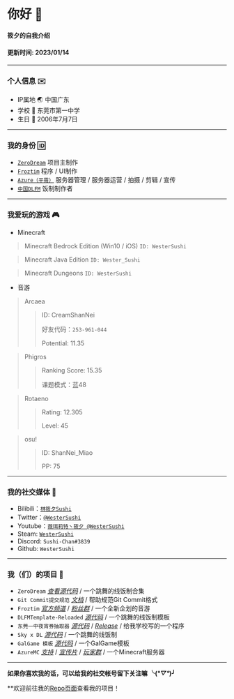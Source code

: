 # 你好 👋
#### 筱夕的自我介绍
#### 更新时间: 2023/01/14

---

### 个人信息 ✉️
- IP属地 🌏 中国广东
- 学校 🏫 东莞市第一中学
- 生日 🎂 2006年7月7日

---

### 我的身份 🆔
- [`ZeroDream`](https://github.com/WesterSushi/ZeroDream-Project) 项目主制作
- [`Froztim`](https://space.bilibili.com/627065277) 程序 / UI制作
- [`Azure（平霄）`](https://afdian.net/a/AzureMC) 服务器管理 / 服务器运营 / 拍摄 / 剪辑 / 宣传
- [`中国DLFM`](https://chinadlrs.com/) 饭制制作者

---
### 我爱玩的游戏 🎮
- Minecraft
> Minecraft Bedrock Edition (Win10 / iOS) `ID: WesterSushi`

> Minecraft Java Edition `ID: Wester_Sushi`

> Minecraft Dungeons  `ID: WesterSushi`

- 音游
> Arcaea
>> ID: CreamShanNei
>>
>> 好友代码：`253-961-044`
>>
>> Potential: 11.35

> Phigros
>> Ranking Score: 15.35
>>
>> 课题模式：蓝48

> Rotaeno
>> Rating: 12.305
>>
>> Level: 45

> osu!
>> ID: ShanNei_Miao
>>
>> PP: 75

---

### 我的社交媒体 📱
- Bilibili：[`林筱夕Sushi`](https://space.bilibili.com/351243963)
- Twitter：[`@WesterSushi`](https://twitter.com/WesterSushi)
- Youtube：[`薇珥莉特丶筱夕 @WesterSushi`](https://www.youtube.com/channel/UCbuR2heeT2MWUpz-ouuenVQ)
- Steam: [`WesterSushi`](https://steamcommunity.com/profiles/76561199042343126)
- Discord: `Sushi-Chan#3839`
- Github: `WesterSushi`

---

### 我（们）的项目 📁
- `ZeroDream` [_查看源代码_](https://github.com/WesterSushi/ZeroDream-Project) / 一个跳舞的线饭制合集
- `Git Commit提交规范` [_文档_](https://github.com/WesterSushi/Repository-Commit-Format/blob/main/README.md) / 帮助规范Git Commit格式
- `Froztim` [_官方频道_](https://space.bilibili.com/627065277) / [_粉丝群_](https://jq.qq.com/?_wv=1027&k=Bq1H7Vug) / 一个全新企划的音游
- `DLFMTemplate-Reloaded` [_源代码_](https://github.com/WesterSushi/DancingLineFMSample) / 一个跳舞的线饭制模板
- `东莞一中夜宵券抽取器` [_源代码_](https://github.com/WesterSushi/DGYZ-NTE) / [_Release_](https://github.com/WesterSushi/DGYZ-NTE/releases) / 给我学校写的一个程序
- `Sky x DL` [_源代码_](https://github.com/WesterSushi/Sky-x-DL) / 一个跳舞的线饭制
- `GalGame 模板` [_源代码_](https://github.com/WesterSushi/GalGame-Template) / 一个GalGame模板
- `AzureMC` [_支持_](https://afdian.net/a/AzureMC) / [_宣传片_](https://www.bilibili.com/video/BV1AW4y1j7xM) / [_玩家群_](https://jq.qq.com/?_wv=1027&k=kIRVVOU2) / 一个Minecraft服务器

---

**如果你喜欢我的话，可以给我的社交帐号留下关注嘛 ╰(*°▽°*)╯**

**欢迎前往我的[Repo页面](https://github.com/WesterSushi?tab=repositories)查看我的项目！